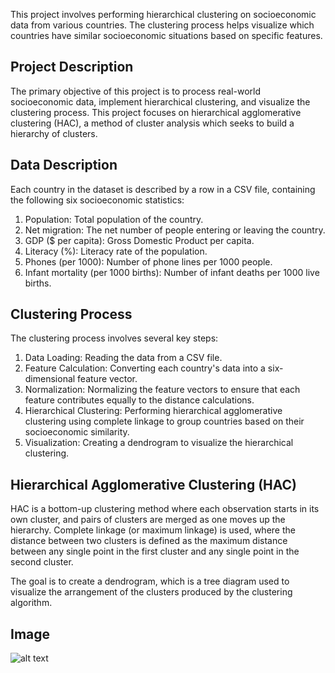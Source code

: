 This project involves performing hierarchical clustering on socioeconomic data from various countries. The clustering process helps visualize which countries have similar socioeconomic situations based on specific features.

## Project Description

The primary objective of this project is to process real-world socioeconomic data, implement hierarchical clustering, and visualize the clustering process. This project focuses on hierarchical agglomerative clustering (HAC), a method of cluster analysis which seeks to build a hierarchy of clusters.

## Data Description
Each country in the dataset is described by a row in a CSV file, containing the following six socioeconomic statistics:

  1. Population: Total population of the country.
  2. Net migration: The net number of people entering or leaving the country.
  3. GDP ($ per capita): Gross Domestic Product per capita.
  4. Literacy (%): Literacy rate of the population.
  5. Phones (per 1000): Number of phone lines per 1000 people.
  6. Infant mortality (per 1000 births): Number of infant deaths per 1000 live births.


## Clustering Process
The clustering process involves several key steps:

  1. Data Loading: Reading the data from a CSV file.
  2. Feature Calculation: Converting each country's data into a six-dimensional feature vector.
  3. Normalization: Normalizing the feature vectors to ensure that each feature contributes equally to the distance calculations.
  4. Hierarchical Clustering: Performing hierarchical agglomerative clustering using complete linkage to group countries based on their socioeconomic similarity.
  5. Visualization: Creating a dendrogram to visualize the hierarchical clustering.

## Hierarchical Agglomerative Clustering (HAC)
HAC is a bottom-up clustering method where each observation starts in its own cluster, and pairs of clusters are merged as one moves up the hierarchy. Complete linkage (or maximum linkage) is used, where the distance between two clusters is defined as the maximum distance between any single point in the first cluster and any single point in the second cluster.

The goal is to create a dendrogram, which is a tree diagram used to visualize the arrangement of the clusters produced by the clustering algorithm.

## Image
![alt text](file:///Users/hansumin/Desktop/Screen%20Shot%202024-05-29%20at%206.02.25%20PM.png)
